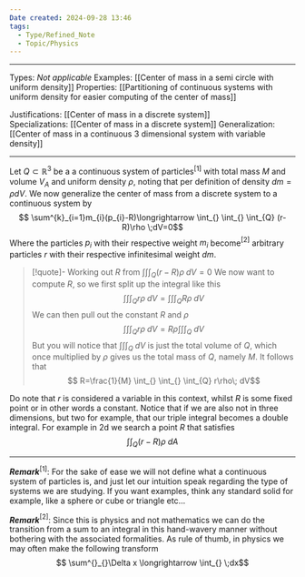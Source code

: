 ```yaml
---
Date created: 2024-09-28 13:46
tags:
  - Type/Refined_Note
  - Topic/Physics
---
```


---

Types: _Not applicable_
Examples: [[Center of mass in a semi circle with uniform density]]
Properties: [[Partitioning of continuous systems with uniform density for easier computing of the center of mass]]

Justifications: [[Center of mass in a discrete system]]
Specializations: [[Center of mass in a discrete system]]
Generalization: [[Center of mass in a continuous 3 dimensional system with variable density]]

---

Let $Q\subset \mathbb{R}^{3}$ be a a continuous system of particles$^{[1]}$ with total mass $M$ and volume $V_{A}$ and uniform density $\rho$, noting that per definition of density $dm=\rho  dV$. We now generalize the center of mass from a discrete system to a continuous system by $$ \sum^{k}_{i=1}m_{i}(p_{i}-R)\longrightarrow \int_{} \int_{} \int_{Q} (r-R)\rho \;dV=0$$Where the particles $p_{i}$ with their respective weight $m_{i}$ become$^{[2]}$ arbitrary particles $r$ with their respective infinitesimal weight $dm$. 

>[!quote]- Working out $R$ from $\int_{} \int_{} \int_{Q} (r-R)\rho \;dV=0$
>We now want to compute $R$, so we first split up the integral like this $$ \int_{} \int_{} \int_{Q} r\rho \;dV=\int_{} \int_{} \int_{Q} R\rho \;dV$$We can then pull out the constant $R$ and $\rho$ $$ \int_{} \int_{} \int_{Q} r\rho \;dV=R\rho\int_{} \int_{} \int_{Q}  \;dV $$ But you will notice that $\int_{}\int_{}\int_{Q}\;dV$ is just the total volume of $Q$, which once multiplied by $\rho$ gives us the total mass of $Q$, namely $M$. It follows that $$ R=\frac{1}{M} \int_{} \int_{} \int_{Q} r\rho\; dV$$

Do note that $r$ is considered a variable in this context, whilst $R$ is some fixed point or in other words a constant. Notice that if we are also not in three dimensions, but two for example, that our triple integral becomes a double integral. For example in 2d we search a point $R$ that satisfies $$ \int_{} \int_{Q} (r-R)\rho \;dA $$

---

**_Remark_**$^{[1]}$: For the sake of ease we will not define what a continuous system of particles is, and just let our intuition speak regarding the type of systems we are studying. If you want examples, think any standard solid for example, like a sphere or cube or triangle etc...

**_Remark_**$^{[2]}$: Since this is physics and not mathematics we can do the transition from a sum to an integral in this hand-wavery manner without bothering with the associated formalities. As rule of thumb, in physics we may often make the following transform $$ \sum^{}_{}\Delta x \longrightarrow \int_{} \;dx$$